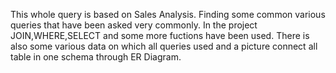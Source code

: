 This whole query is based on Sales Analysis. Finding some common various queries that have been asked very commonly. In the project JOIN,WHERE,SELECT and some more fuctions have been used.
There is also some various data on which all queries used and a picture connect all table in one schema through ER Diagram.
